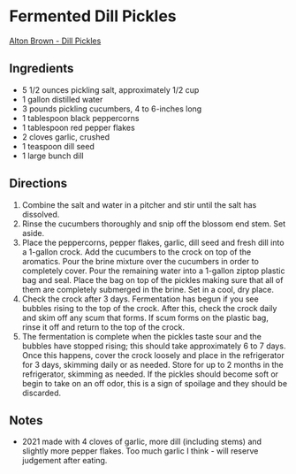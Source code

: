 # Fermented Dill Pickles

[Alton Brown - Dill Pickles](https://www.foodnetwork.com/recipes/alton-brown/dill-pickles-recipe-1950656)

## Ingredients
* 5 1/2 ounces pickling salt, approximately 1/2 cup
* 1 gallon distilled water
* 3 pounds pickling cucumbers, 4 to 6-inches long
* 1 tablespoon black peppercorns
* 1 tablespoon red pepper flakes
* 2 cloves garlic, crushed
* 1 teaspoon dill seed
* 1 large bunch dill

## Directions
1. Combine the salt and water in a pitcher and stir until the salt has dissolved.
2. Rinse the cucumbers thoroughly and snip off the blossom end stem. Set aside.
3. Place the peppercorns, pepper flakes, garlic, dill seed and fresh dill into a 1-gallon crock. Add the cucumbers to the crock on top of the aromatics. Pour the brine mixture over the cucumbers in order to completely cover. Pour the remaining water into a 1-gallon ziptop plastic bag and seal. Place the bag on top of the pickles making sure that all of them are completely submerged in the brine. Set in a cool, dry place.
4. Check the crock after 3 days. Fermentation has begun if you see bubbles rising to the top of the crock. After this, check the crock daily and skim off any scum that forms. If scum forms on the plastic bag, rinse it off and return to the top of the crock.
5. The fermentation is complete when the pickles taste sour and the bubbles have stopped rising; this should take approximately 6 to 7 days. Once this happens, cover the crock loosely and place in the refrigerator for 3 days, skimming daily or as needed. Store for up to 2 months in the refrigerator, skimming as needed. If the pickles should become soft or begin to take on an off odor, this is a sign of spoilage and they should be discarded.

## Notes
* 2021 made with 4 cloves of garlic, more dill (including stems) and slightly more pepper flakes.  Too much garlic I think - will reserve judgement after eating.
